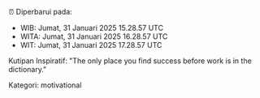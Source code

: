 ⏰ Diperbarui pada:
- WIB: Jumat, 31 Januari 2025 15.28.57 UTC
- WITA: Jumat, 31 Januari 2025 16.28.57 UTC
- WIT: Jumat, 31 Januari 2025 17.28.57 UTC

Kutipan Inspiratif:
"The only place you find success before work is in the dictionary."


Kategori: motivational

